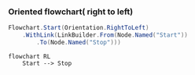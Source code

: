 ﻿### Oriented flowchart( right to left)

```csharp
Flowchart.Start(Orientation.RightToLeft)
    .WithLink(LinkBuilder.From(Node.Named("Start"))
        .To(Node.Named("Stop")))
```

```mermaid
flowchart RL
    Start --> Stop
```